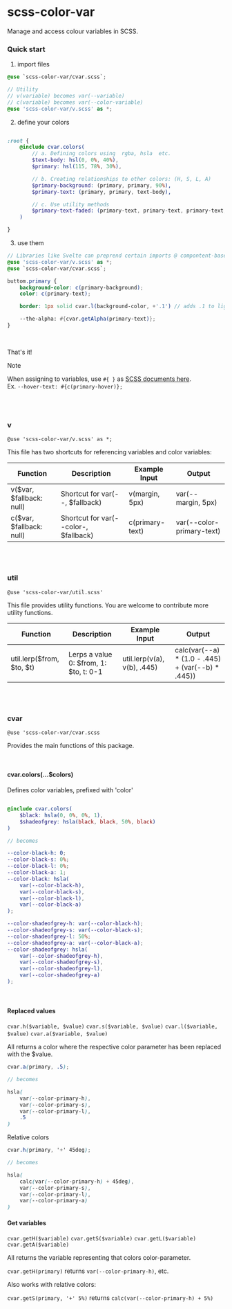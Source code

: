 # scss-color-var
Manage and access colour variables in SCSS.

### Quick start

1. import files

```scss
@use `scss-color-var/cvar.scss`;

// Utility
// v(variable) becomes var(--variable)
// c(variable) becomes var(--color-variable)
@use 'scss-color-var/v.scss' as *;
```

2. define your colors

```scss

:root {
    @include cvar.colors(
        // a. Defining colors using  rgba, hsla  etc.
        $text-body: hsl(0, 0%, 40%),
		$primary: hsl(115, 78%, 30%),

        // b. Creating relationships to other colors: (H, S, L, A)
        $primary-background: (primary, primary, 90%),
        $primary-text: (primary, primary, text-body),

        // c. Use utility methods
        $primary-text-faded: (primary-text, primary-text, primary-text, cvar.getA(primary-text, '-' 0.5)) // Relative
    )

}

```

3. use them

```scss
// Libraries like Svelte can preprend certain imports @ compontent-based styling
@use 'scss-color-var/v.scss' as *;
@use `scss-color-var/cvar.scss`;

buttom.primary {
    background-color: c(primary-background);
    color: c(primary-text);

    border: 1px solid cvar.l(background-color, +'.1') // adds .1 to lightness

    --the-alpha: #{cvar.getAlpha(primary-text)};
}

```

<br>

That's it!

> [!NOTE]  
> When assigning to variables, use `#{ }` as [SCSS documents here](https://sass-lang.com/documentation/breaking-changes/css-vars).  
> Ex. `--hover-text: #{c(primary-hover)};`

<br>
<br>

### v
`@use 'scss-color-var/v.scss' as *;`

This file has two shortcuts for referencing variables and color variables:

| Function                 | Description                           | Example Input   | Output                    |
| ------------------------ | ------------------------------------- | --------------- | ------------------------- |
| v($var, $fallback: null) | Shortcut for var(--, $fallback)       | v(margin, 5px)  | var(--margin, 5px)        |
| c($var, $fallback: null) | Shortcut for var(--color-, $fallback) | c(primary-text) | var(--color-primary-text) |



<br>
<br>



### util
`@use 'scss-color-var/util.scss'`

This file provides utility functions. You are welcome to contribute more utility functions.

| Function                  | Description                            | Example Input               | Output                                            |
| ------------------------- | -------------------------------------- | --------------------------- | ------------------------------------------------- |
| util.lerp($from, $to, $t) | Lerps a value 0: $from, 1: $to, t: 0-1 | util.lerp(v(a), v(b), .445) | calc(var(--a) * (1.0 - .445) + (var(--b) * .445)) |


<br>
<br>


### cvar
`@use 'scss-color-var/cvar.scss`

Provides the main functions of this package.

<br>

#### cvar.colors(...$colors)
Defines color variables, prefixed with 'color'

```scss

@include cvar.colors(
    $black: hsla(0, 0%, 0%, 1),
    $shadeofgrey: hsla(black, black, 50%, black)
)

// becomes

--color-black-h: 0;
--color-black-s: 0%;
--color-black-l: 0%;
--color-black-a: 1;
--color-black: hsla(
    var(--color-black-h),
    var(--color-black-s),
    var(--color-black-l),
    var(--color-black-a)
);

--color-shadeofgrey-h: var(--color-black-h);
--color-shadeofgrey-s: var(--color-black-s);
--color-shadeofgrey-l: 50%;
--color-shadeofgrey-a: var(--color-black-a);
--color-shadeofgrey: hsla(
    var(--color-shadeofgrey-h),
    var(--color-shadeofgrey-s),
    var(--color-shadeofgrey-l),
    var(--color-shadeofgrey-a)
);

```

<br>

#### Replaced values
`cvar.h($variable, $value)`
`cvar.s($variable, $value)`
`cvar.l($variable, $value)`
`cvar.a($variable, $value)`

All returns a color where the respective color parameter has been replaced with the $value.

```scss
cvar.a(primary, .5);

// becomes

hsla(
    var(--color-primary-h),
    var(--color-primary-s),
    var(--color-primary-l),
    .5
)
```

Relative colors

```scss
cvar.h(primary, '+' 45deg);

// becomes

hsla(
    calc(var(--color-primary-h) + 45deg),
    var(--color-primary-s),
    var(--color-primary-l),
    var(--color-primary-a)
)
```

#### Get variables
`cvar.getH($variable)`
`cvar.getS($variable)`
`cvar.getL($variable)`
`cvar.getA($variable)`

All returns the variable representing that colors color-parameter.

`cvar.getH(primary)` returns `var(--color-primary-h)`, etc.

Also works with relative colors:

`cvar.getS(primary, '+' 5%)` returns `calc(var(--color-primary-h) + 5%)`

<br>
<br>
<br>
<br>
